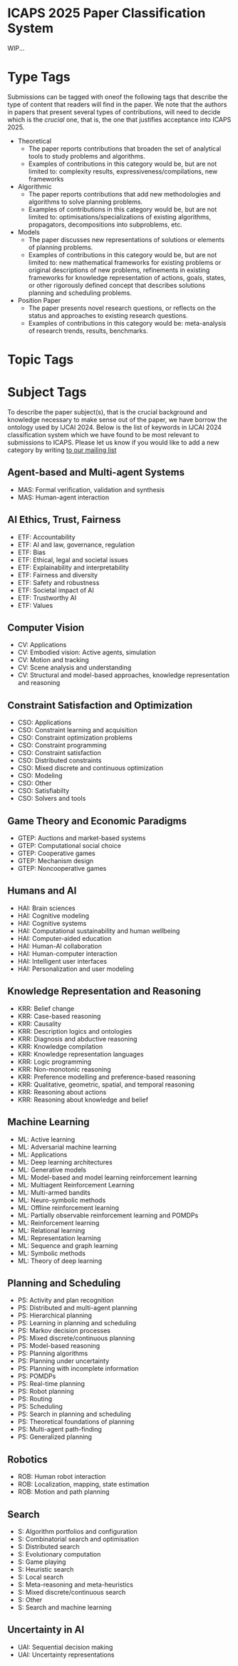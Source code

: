 # ICAPS 2025 Paper Classification System

WIP...

# Type Tags

Submissions can be tagged with oneof the following tags that describe the type of content that readers will
find in the paper. We note that the authors in papers that present several types of contributions, will need to decide
which is the _crucial_ one, that is, the one that justifies acceptance into ICAPS 2025.

- Theoretical 
  - The paper reports contributions that broaden the set of analytical tools to study problems and algorithms. 
  - Examples of contributions in this category would be, but are not limited to: complexity results, 
    expressiveness/compilations, new frameworks
- Algorithmic 
  - The paper reports contributions that add new methodologies and algorithms to solve planning problems.
  - Examples of contributions in this category would be, but are not limited to: optimisations/specializations of 
    existing algorithms, propagators, decompositions into subproblems, etc.
- Models 
  - The paper discusses new representations of solutions or elements of planning problems. 
  - Examples of contributions in this category would be, but are not limited to: new mathematical frameworks for 
    existing problems or original descriptions of new problems, refinements in existing frameworks for knowledge 
    representation of actions, goals, states, or other rigorously defined concept that describes solutions
    planning and scheduling problems.
- Position Paper
  - The paper presents novel research questions, or reflects on the status and approaches to existing research questions.
  - Examples of contributions in this category would be: meta-analysis of research trends, results, benchmarks.


# Topic Tags

# Subject Tags

To describe the paper subject(s), that is the crucial background and knowledge necessary to make sense out of
the paper, we have borrow the ontology used by IJCAI 2024. Below is the list of keywords in IJCAI 2024 classification
system which we have found to be most relevant to submissions to ICAPS. Please let us know if you would like to add
a new category by writing [to our mailing list](mailto:icaps25pc@googlegroups.com)

## Agent-based and Multi-agent Systems
 -  MAS: Formal verification, validation and synthesis
 -  MAS: Human-agent interaction
## AI Ethics, Trust, Fairness
 -  ETF: Accountability
 -  ETF: AI and law, governance, regulation
 -  ETF: Bias
 -  ETF: Ethical, legal and societal issues
 -  ETF: Explainability and interpretability
 -  ETF: Fairness and diversity
 -  ETF: Safety and robustness
 -  ETF: Societal impact of AI
 -  ETF: Trustworthy AI
 -  ETF: Values
## Computer Vision
 -  CV: Applications
 -  CV: Embodied vision: Active agents, simulation
 -  CV: Motion and tracking
 -  CV: Scene analysis and understanding   
 -  CV: Structural and model-based approaches, knowledge representation and reasoning
## Constraint Satisfaction and Optimization
 -  CSO: Applications
 -  CSO: Constraint learning and acquisition
 -  CSO: Constraint optimization problems
 -  CSO: Constraint programming
 -  CSO: Constraint satisfaction
 -  CSO: Distributed constraints
 -  CSO: Mixed discrete and continuous optimization
 -  CSO: Modeling
 -  CSO: Other
 -  CSO: Satisfiabilty
 -  CSO: Solvers and tools
## Game Theory and Economic Paradigms
 -  GTEP: Auctions and market-based systems
 -  GTEP: Computational social choice
 -  GTEP: Cooperative games
 -  GTEP: Mechanism design
 -  GTEP: Noncooperative games
## Humans and AI
 -  HAI: Brain sciences
 -  HAI: Cognitive modeling
 -  HAI: Cognitive systems
 -  HAI: Computational sustainability and human wellbeing
 -  HAI: Computer-aided education
 -  HAI: Human-AI collaboration
 -  HAI: Human-computer interaction
 -  HAI: Intelligent user interfaces
 -  HAI: Personalization and user modeling
## Knowledge Representation and Reasoning
 -  KRR: Belief change
 -  KRR: Case-based reasoning
 -  KRR: Causality
 -  KRR: Description logics and ontologies
 -  KRR: Diagnosis and abductive reasoning
 -  KRR: Knowledge compilation
 -  KRR: Knowledge representation languages
 -  KRR: Logic programming
 -  KRR: Non-monotonic reasoning
 -  KRR: Preference modelling and preference-based reasoning
 -  KRR: Qualitative, geometric, spatial, and temporal reasoning
 -  KRR: Reasoning about actions
 -  KRR: Reasoning about knowledge and belief
## Machine Learning
 -  ML: Active learning
 -  ML: Adversarial machine learning
 -  ML: Applications
 -  ML: Deep learning architectures
 -  ML: Generative models
 -  ML: Model-based and model learning reinforcement learning
 -  ML: Multiagent Reinforcement Learning
 -  ML: Multi-armed bandits
 -  ML: Neuro-symbolic methods
 -  ML: Offline reinforcement learning
 -  ML: Partially observable reinforcement learning and POMDPs
 -  ML: Reinforcement learning
 -  ML: Relational learning
 -  ML: Representation learning
 -  ML: Sequence and graph learning
 -  ML: Symbolic methods
 -  ML: Theory of deep learning
 ## Planning and Scheduling
 -  PS: Activity and plan recognition
 -  PS: Distributed and multi-agent planning
 -  PS: Hierarchical planning
 -  PS: Learning in planning and scheduling
 -  PS: Markov decision processes
 -  PS: Mixed discrete/continuous planning
 -  PS: Model-based reasoning
 -  PS: Planning algorithms
 -  PS: Planning under uncertainty
 -  PS: Planning with incomplete information
 -  PS: POMDPs
 -  PS: Real-time planning
 -  PS: Robot planning
 -  PS: Routing
 -  PS: Scheduling
 -  PS: Search in planning and scheduling
 -  PS: Theoretical foundations of planning
 -  PS: Multi-agent path-finding
 -  PS: Generalized planning
## Robotics
 -  ROB: Human robot interaction
 -  ROB: Localization, mapping, state estimation
 -  ROB: Motion and path planning
## Search
 -  S: Algorithm portfolios and configuration
 -  S: Combinatorial search and optimisation
 -  S: Distributed search
 -  S: Evolutionary computation
 -  S: Game playing
 -  S: Heuristic search
 -  S: Local search
 -  S: Meta-reasoning and meta-heuristics
 -  S: Mixed discrete/continuous search
 -  S: Other
 -  S: Search and machine learning
## Uncertainty in AI
 -  UAI: Sequential decision making
 -  UAI: Uncertainty representations